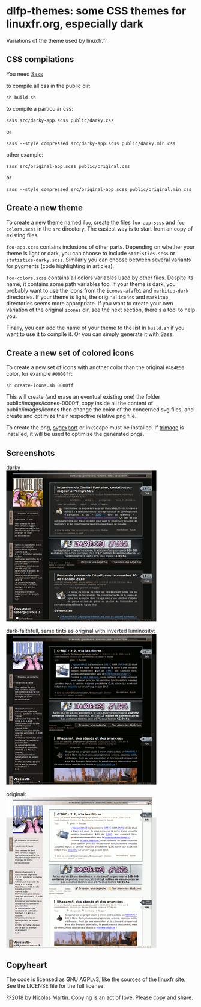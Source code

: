 dlfp-themes: some CSS themes for linuxfr.org, especially dark
=============================================================

Variations of the theme used by linuxfr.fr


CSS compilations
----------------

You need [Sass](https://sass-lang.com/)

to compile all css in the public dir:

    sh build.sh

to compile a particular css:

    sass src/darky-app.scss public/darky.css
or

    sass --style compressed src/darky-app.scss public/darky.min.css

other example:

    sass src/original-app.scss public/original.css
or

    sass --style compressed src/original-app.scss public/original.min.css


Create a new theme
------------------

To create a new theme named `foo`, create the files `foo-app.scss` and
`foo-colors.scss` in the `src` directory. The easiest way is to start from an
copy of existing files.

`foo-app.scss` contains inclusions of other parts.
Depending on whether your theme is light or dark, you can choose to include
`statistics.scss` or `statistics-darky.scss`. Similarly you can choose between
several variants for pygments (code highlighting in articles).

`foo-colors.scss` contains all colors variables used by other files. Despite its
name, it contains some path variables too. If your theme is dark, you probably
want to use the icons from the `icones-afafb1` and `markitup-dark` directories.
If your theme is light, the original `icones` and `markitup` directories seems
more appropriate. If you want to create your own variation of the original
`icones` dir, see the next section, there's a tool to help you.

Finally, you can add the name of your theme to the list in `build.sh` if you 
want to use it to compile it. Or you can simply generate it with Sass.


Create a new set of colored icons
---------------------------------

To create a new set of icons with another color than the original `#4E4E50`
color, for example `#0000ff`:

    sh create-icons.sh 0000ff

This will create (and erase an eventual existing one) the folder 
public/images/icones-0000ff, copy inside all the content of public/images/icones 
then change the color of the concerned svg files, and create and optimize their 
respective relative png file.

To create the png, [svgexport](https://github.com/shakiba/svgexport) or inkscape
must be installed. 
If [trimage](https://trimage.org/) is installed, it will be used to optimize the 
generated pngs.


Screenshots
-----------

darky  
![](screenshots/darky.png)

dark-faithfull, same tints as original with inverted luminosity:  
![](screenshots/dark-faithfull.png)

original:  
![](screenshots/original.png)


Copyheart
---------

The code is licensed as GNU AGPLv3, like the
[sources of the linuxfr site](https://github.com/linuxfrorg/linuxfr.org).
See the LICENSE file for the full license.

♡2018 by Nicolas Martin. Copying is an act of love. Please copy and share.
